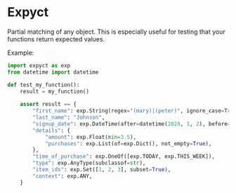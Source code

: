 # Expyct

Partial matching of any object. This is especially useful for testing that your functions return expected values.

Example:
```python
import expyct as exp
from datetime import datetime

def test_my_function():
    result = my_function()
    
    assert result == {
        "first_name": exp.String(regex="(mary)|(peter)", ignore_case=True),
        "last_name": "Johnson",
        "signup_date": exp.DateTime(after=datetime(2020, 1, 2), before=datetime(2020, 3, 5)),
        "details": {
            "amount": exp.Float(min=3.5),
            "purchases": exp.List(of=exp.Dict(), not_empty=True),
        },
        "time_of_purchase": exp.OneOf([exp.TODAY, exp.THIS_WEEK]),
        "type": exp.AnyType(subclassof=str),
        "item_ids": exp.Set([1, 2, 3], subset=True),
        "context": exp.ANY,
    }

```
